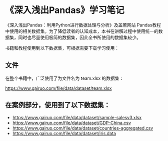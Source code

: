 # 《深入浅出Pandas》学习笔记
《深入浅出Pandas：利用Python进行数据处理与分析》及盖若网站 Pandas教程中使用的相关数据集。为了降低读者的认知成本，本书在讲解过程中使用统一的数据集，同时也尽量使用极简的数据集，因此全书所使用的数据集较少。

书籍和教程使用到以下数据集，可根据需要下载学习使用：

## 文件
在整个书籍中，广泛使用了为文件名为 team.xlsx 的数据集：

https://www.gairuo.com/file/data/dataset/team.xlsx

## 在案例部分，使用到了以下数据集：

* https://www.gairuo.com/file/data/dataset/sample-salesv3.xlsx
* https://www.gairuo.com/file/data/dataset/GDP-China.csv
* https://www.gairuo.com/file/data/dataset/countries-aggregated.csv
* https://www.gairuo.com/file/data/dataset/iris.data
